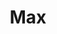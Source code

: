 ---
layout: black_transparent/flickr-gallery
title: Max
flickr_tag: max
parent: "Dogs"
description: "Min hund Max."
fb-comments: true
---